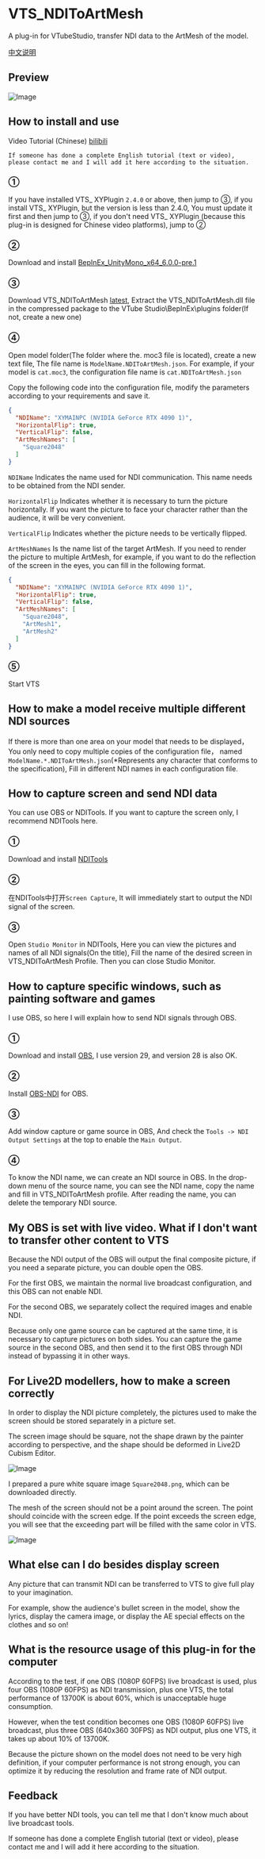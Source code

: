 # VTS_NDIToArtMesh
A plug-in for VTubeStudio, transfer NDI data to the ArtMesh of the model.

[中文说明][7]

## Preview
![Image](ReadmeAssets/NDIToArtMeshPreview.gif)

## How to install and use
Video Tutorial (Chinese) [bilibili][6]

`If someone has done a complete English tutorial (text or video), please contact me and I will add it here according to the situation.`
### ①
If you have installed VTS_ XYPlugin `2.4.0` or above, then jump to ③, if you install VTS_ XYPlugin, but the version is less than 2.4.0, You must update it first and then jump to ③, if you don't need VTS_ XYPlugin (because this plug-in is designed for Chinese video platforms), jump to ②

### ②
Download and install [BepInEx_UnityMono_x64_6.0.0-pre.1][1] 

### ③
Download VTS_NDIToArtMesh [latest][2], Extract the VTS_NDIToArtMesh.dll file in the compressed package to the VTube Studio\BepInEx\plugins folder(If not, create a new one)

### ④
Open model folder(The folder where the. moc3 file is located), create a new text file, The file name is `ModelName.NDIToArtMesh.json`. For example, if your model is `cat.moc3`, the configuration file name is `cat.NDIToArtMesh.json`

Copy the following code into the configuration file, modify the parameters according to your requirements and save it.

```json
{
  "NDIName": "XYMAINPC (NVIDIA GeForce RTX 4090 1)",
  "HorizontalFlip": true,
  "VerticalFlip": false,
  "ArtMeshNames": [
    "Square2048"
  ]
}
```

`NDIName` Indicates the name used for NDI communication. This name needs to be obtained from the NDI sender.

`HorizontalFlip` Indicates whether it is necessary to turn the picture horizontally. If you want the picture to face your character rather than the audience, it will be very convenient.

`VerticalFlip` Indicates whether the picture needs to be vertically flipped.

`ArtMeshNames` Is the name list of the target ArtMesh. If you need to render the picture to multiple ArtMesh, for example, if you want to do the reflection of the screen in the eyes, you can fill in the following format.

```json
{
  "NDIName": "XYMAINPC (NVIDIA GeForce RTX 4090 1)",
  "HorizontalFlip": true,
  "VerticalFlip": false,
  "ArtMeshNames": [
    "Square2048",
    "ArtMesh1",
    "ArtMesh2"
  ]
}
```
### ⑤
Start VTS

## How to make a model receive multiple different NDI sources
If there is more than one area on your model that needs to be displayed， You only need to copy multiple copies of the configuration file， named `ModelName.*.NDIToArtMesh.json`(*Represents any character that conforms to the specification), Fill in different NDI names in each configuration file.


## How to capture screen and send NDI data
You can use OBS or NDITools. If you want to capture the screen only, I recommend NDITools here.

### ①
Download and install [NDITools][3]

### ②
在NDITools中打开`Screen Capture`, It will immediately start to output the NDI signal of the screen.

### ③
Open `Studio Monitor` in NDITools, Here you can view the pictures and names of all NDI signals(On the title), Fill the name of the desired screen in VTS_NDIToArtMesh Profile. Then you can close Studio Monitor.

## How to capture specific windows, such as painting software and games
I use OBS, so here I will explain how to send NDI signals through OBS.

### ①
Download and install [OBS][4], I use version 29, and version 28 is also OK.

### ②
Install [OBS-NDI][5] for OBS.

### ③
Add window capture or game source in OBS, And check the `Tools -> NDI Output Settings` at the top to enable the `Main Output`.

### ④
To know the NDI name, we can create an NDI source in OBS. In the drop-down menu of the source name, you can see the NDI name, copy the name and fill in VTS_NDIToArtMesh profile. After reading the name, you can delete the temporary NDI source.

## My OBS is set with live video. What if I don't want to transfer other content to VTS
Because the NDI output of the OBS will output the final composite picture, if you need a separate picture, you can double open the OBS.

For the first OBS, we maintain the normal live broadcast configuration, and this OBS can not enable NDI.

For the second OBS, we separately collect the required images and enable NDI.

Because only one game source can be captured at the same time, it is necessary to capture pictures on both sides. You can capture the game source in the second OBS, and then send it to the first OBS through NDI instead of bypassing it in other ways.

## For Live2D modellers, how to make a screen correctly
In order to display the NDI picture completely, the pictures used to make the screen should be stored separately in a picture set.

The screen image should be square, not the shape drawn by the painter according to perspective, and the shape should be deformed in Live2D Cubism Editor.

![Image](ReadmeAssets/ScreenTextureSetting.jpg)

I prepared a pure white square image `Square2048.png`, which can be downloaded directly.

The mesh of the screen should not be a point around the screen. The point should coincide with the screen edge. If the point exceeds the screen edge, you will see that the exceeding part will be filled with the same color in VTS.

![Image](ReadmeAssets/ScreenMeshEdit.jpg)

## What else can I do besides display screen
Any picture that can transmit NDI can be transferred to VTS to give full play to your imagination.

For example, show the audience's bullet screen in the model, show the lyrics, display the camera image, or display the AE special effects on the clothes and so on!

## What is the resource usage of this plug-in for the computer
According to the test, if one OBS (1080P 60FPS) live broadcast is used, plus four OBS (1080P 60FPS) as NDI transmission, plus one VTS, the total performance of 13700K is about 60%, which is unacceptable huge consumption.

However, when the test condition becomes one OBS (1080P 60FPS) live broadcast, plus three OBS (640x360 30FPS) as NDI output, plus one VTS, it takes up about 10% of 13700K.

Because the picture shown on the model does not need to be very high definition, if your computer performance is not strong enough, you can optimize it by reducing the resolution and frame rate of NDI output.

## Feedback
If you have better NDI tools, you can tell me that I don't know much about live broadcast tools.

If someone has done a complete English tutorial (text or video), please contact me and I will add it here according to the situation.

[1]: https://github.com/BepInEx/BepInEx/releases/tag/v6.0.0-pre.1
[2]: https://github.com/xiaoye97/VTS_NDIToArtMesh/releases/latest
[3]: https://ndi.tv/tools/#download-tools
[4]: https://obsproject.com/
[5]: https://github.com/Palakis/obs-ndi/releases
[6]: https://www.bilibili.com/video/BV1HG4y1Q75N
[7]: README.md